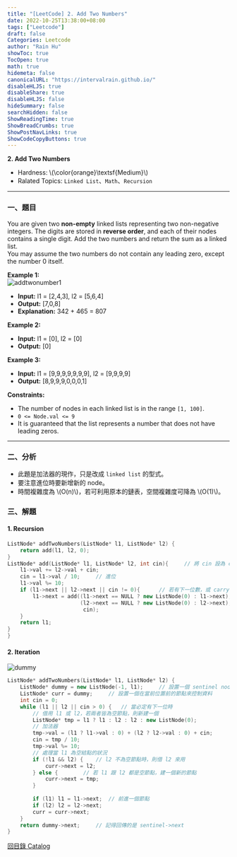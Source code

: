 ```yaml
---
title: "[LeetCode] 2. Add Two Numbers"
date: 2022-10-25T13:38:00+08:00
tags: ["Leetcode"]
draft: false
Categories: Leetcode
author: "Rain Hu"
showToc: true
TocOpen: true
math: true
hidemeta: false
canonicalURL: "https://intervalrain.github.io/"
disableHLJS: true
disableShare: true
disableHLJS: false
hideSummary: false
searchHidden: false
ShowReadingTime: true
ShowBreadCrumbs: true
ShowPostNavLinks: true
ShowCodeCopyButtons: true
---
```

**2. Add Two Numbers**
+ Hardness: \\(\color{orange}\textsf{Medium}\\)
+ Ralated Topics: `Linked List`、`Math`、`Recursion`
---
### 一、題目
You are given two **non-empty** linked lists representing two non-negative integers. The digits are stored in **reverse order**, and each of their nodes contains a single digit. Add the two numbers and return the sum as a linked list.  
You may assume the two numbers do not contain any leading zero, except the number 0 itself.

**Example 1:**  
![addtwonumber1](https://assets.leetcode.com/uploads/2020/10/02/addtwonumber1.jpg)
+ **Input:** l1 = [2,4,3], l2 = [5,6,4]
+ **Output:** [7,0,8]  
+ **Explanation:** 342 + 465 = 807

**Example 2:**
+ **Input:** l1 = [0], l2 = [0]  
+ **Output:** [0]  

**Example 3:**
+ **Input:** l1 = [9,9,9,9,9,9,9], l2 = [9,9,9,9]  
+ **Output:** [8,9,9,9,0,0,0,1]  

**Constraints:**
+ The number of nodes in each linked list is in the range `[1, 100]`.
+ `0 <= Node.val <= 9`
+ It is guaranteed that the list represents a number that does not have leading zeros.

---

### 二、分析
+ 此題是加法器的現作，只是改成 `linked list` 的型式。
+ 要注意進位時要新增新的 node。
+ 時間複雜度為 \\(O(n)\\)，若可利用原本的鏈表，空間複雜度可降為 \\(O(1)\\)。
### 三、解題
#### 1. Recursion
```C++
ListNode* addTwoNumbers(ListNode* l1, ListNode* l2) {
    return add(l1, l2, 0);
}
ListNode* add(ListNode* l1, ListNode* l2, int cin){     // 將 cin 設為 carry in
    l1->val += l2->val + cin;
    cin = l1->val / 10;     // 進位
    l1->val %= 10;
    if (l1->next || l2->next || cin != 0){      // 若有下一位數，或 carry in 不等於 0
        l1->next = add((l1->next == NULL ? new ListNode(0) : l1->next),
                       (l2->next == NULL ? new ListNode(0) : l2->next),
                        cin);
    }
    return l1;
}
}
```
#### 2. Iteration
![dummy](https://th.bing.com/th/id/R.c3cc1e558060afead1703c31d497b6f7?rik=ZEtkgc8D13Dw2Q&riu=http%3a%2f%2fi.imgur.com%2fG5Xz9eS.png&ehk=244d8t75jWGzvbKgGyWiM9HAU1HyvFKtTCMHUvFo1Vs%3d&risl=&pid=ImgRaw&r=0)
```C++
ListNode* addTwoNumbers(ListNode* l1, ListNode* l2) {
    ListNode* dummy = new ListNode(-1, l1);     // 設置一個 sentinel node
    ListNode* curr = dummy;     // 設置一個在當前位置前的節點來控制資料
    int cin = 0;
    while (l1 || l2 || cin > 0) {   // 當必定有下一位時
        // 借用 l1 或 l2，若兩者皆為空節點，則新建一個
        ListNode* tmp = l1 ? l1 : l2 : l2 : new ListNode(0);
        // 加法器
        tmp->val = (l1 ? l1->val : 0) + (l2 ? l2->val : 0) + cin;
        cin = tmp / 10;
        tmp->val %= 10;
        // 處理當 l1 為空結點的狀況
        if (!l1 && l2) {    // l2 不為空節點時，則借 l2 來用
            curr->next = l2;
        } else {        // 若 l1 跟 l2 都是空節點，建一個新的節點
            curr->next = tmp;
        }
        
        if (l1) l1 = l1->next;  // 前進一個節點
        if (l2) l2 = l2->next;    
        curr = curr->next;
    }
    return dummy->next;     // 記得回傳的是 sentinel->next
}
```

[回目錄 Catalog](/posts/leetcode)